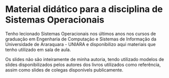 # Material didático para a disciplina de Sistemas Operacionais

Tenho lecionado Sistemas Operacionais nos últimos anos nos cursos de graduação
em Engenharia de Computação e Sistemas de Informação da Universidade de Araraquara - UNIARA
e disponibilizo aqui materiais que tenho utilizado em sala de aula.

Os slides não são inteiramente de minha autoria, tendo utilizado modelos de slides 
disponibilizados pelos autores dos livros utilizados como referência, assim
como slides de colegas disponívels publicamente.


